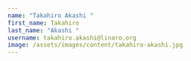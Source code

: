 ```yaml
---
name: "Takahiro Akashi "
first_name: Takahiro
last_name: "Akashi "
username: takahiro.akashi@linaro.org
image: /assets/images/content/takahiro-akashi.jpg
---
```

